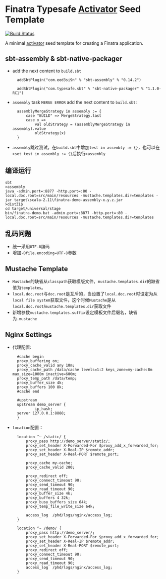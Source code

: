 # Finatra Typesafe [Activator](https://www.typesafe.com/get-started) Seed Template

[![Build Status](https://secure.travis-ci.org/twitter/finatra-activator-seed.png?branch=master)](http://travis-ci.org/twitter/finatra-activator-seed?branch=master)

A minimal [activator](https://www.typesafe.com/get-started) seed template for creating a Finatra application.


## sbt-assembly & sbt-native-packager
+ add the next content to `build.sbt`

        addSbtPlugin("com.eed3si9n" % "sbt-assembly" % "0.14.2")

        addSbtPlugin("com.typesafe.sbt" % "sbt-native-packager" % "1.1.0-RC1")

+ `assembly` task `MERGE ERROR` add the next content to `build.sbt`:

        assemblyMergeStrategy in assembly := {
            case "BUILD" => MergeStrategy.last
            case x =>
                val oldStrategy = (assemblyMergeStrategy in assembly).value
                oldStrategy(x)
        }

+ `assembly`跳过测试，在`build.sbt`中增加`test in assembly := {}`，也可以在`>set test in assembly := {}`后执行`>assembly`

## 编译运行

    sbt
    >assembly
    java -admin.port=:8877 -http.port=:80 -local.doc.root=src/main/resources -mustache.templates.dir=templates -jar target\scala-2.11\finatra-demo-assembly-x.y.z.jar
    >distZip
    cd target/universal/stage
    bin/finatra-demo.bat -admin.port=:8877 -http.port=:80 -local.doc.root=src/main/resources -mustache.templates.dir=templates
    
## 乱码问题
+ 统一采用`UTF-8`编码
+ 增加`-Dfile.encoding=UTF-8`参数    

## Mustache Template
+ `Mustache`的缺省从`classpath`获取模版文件，`mustache.templates.dir`的缺省值为`templates`。
+ `local.doc.root`与`doc.root`是互斥的，当设置了`local.doc.root`时设定为从`local file system`获取文件，这个时候`Mustache`是从`local.doc.root`/`mustache.templates.dir`获取文件
+ 新增参数`mustache.templates.suffix`设定模板文件后缀名，缺省为`.mustache`


## Nginx Settings
+ 代理配置:

        #cache begin
        proxy_buffering on;
        proxy_cache_valid any 10m;
        proxy_cache_path /data/cache levels=1:2 keys_zone=my-cache:8m max_size=1000m inactive=600m;
        proxy_temp_path /data/temp;
        proxy_buffer_size 4k;
        proxy_buffers 100 8k;
        #cache end
        
        #upstream
        upstream demo_server {
                ip_hash;
        server 127.0.0.1:8888;
        }

+ `location`配置：
        
        location ^~ /static/ {
            proxy_pass http://demo_server/static/;
            proxy_set_header X-Forwarded-For $proxy_add_x_forwarded_for;
            proxy_set_header X-Real-IP $remote_addr;
            proxy_set_header X-Real-PORT $remote_port;
            
            proxy_cache my-cache;
            proxy_cache_valid 200;

            proxy_redirect off;
            proxy_connect_timeout 90;
            proxy_send_timeout 90;
            proxy_read_timeout 90;
            proxy_buffer_size 4k;
            proxy_buffers 4 32k;
            proxy_busy_buffers_size 64k;
            proxy_temp_file_write_size 64k;

            access_log  /phd/logs/nginx/access_log;
        }
        
        location ^~ /demo/ {
            proxy_pass http://demo_server/;
            proxy_set_header X-Forwarded-For $proxy_add_x_forwarded_for;
            proxy_set_header X-Real-IP $remote_addr;
            proxy_set_header X-Real-PORT $remote_port;
            proxy_redirect off;
            proxy_connect_timeout 90;
            proxy_send_timeout 90;
            proxy_read_timeout 90;
            access_log  /phd/logs/nginx/access_log;
        }
        
        



